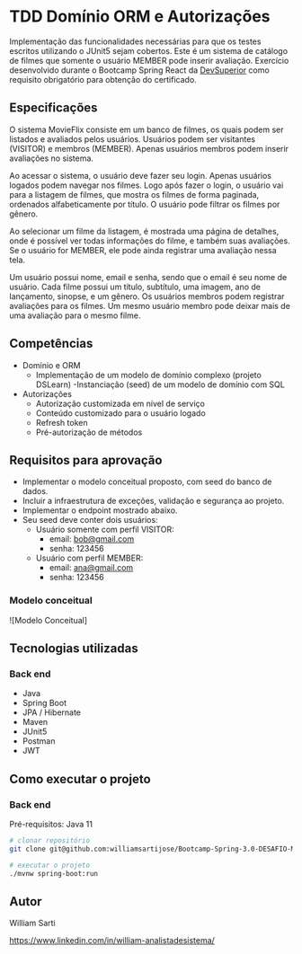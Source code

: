# TDD Domínio ORM e Autorizações
Implementação das funcionalidades necessárias para que os testes escritos utilizando o JUnit5 sejam cobertos. Este é um sistema de catálogo de filmes que somente o usuário MEMBER pode inserir avaliação.
Exercício desenvolvido durante o Bootcamp Spring React da [DevSuperior](https://devsuperior.com.br/) como requisito obrigatório para obtenção do certificado.

## Especificações
O sistema MovieFlix consiste em um banco de filmes, os quais podem ser listados e avaliados pelos usuários. Usuários podem ser visitantes (VISITOR) e membros (MEMBER). Apenas usuários membros podem inserir avaliações no sistema.

Ao acessar o sistema, o usuário deve fazer seu login. Apenas usuários logados podem navegar nos filmes. Logo após fazer o login, o usuário vai para a listagem de filmes, que mostra os filmes de forma paginada, ordenados alfabeticamente por título. O usuário pode filtrar os filmes por gênero.

Ao selecionar um filme da listagem, é mostrada uma página de detalhes, onde é possível ver todas informações do filme, e também suas avaliações. Se o usuário for MEMBER, ele pode ainda registrar uma avaliação nessa tela.

Um usuário possui nome, email e senha, sendo que o email é seu nome de usuário. Cada filme possui um título, subtítulo, uma imagem, ano de lançamento, sinopse, e um gênero. Os usuários membros podem registrar avaliações para os filmes. Um mesmo usuário membro pode deixar mais de uma avaliação para o mesmo filme.


## Competências

  - Domínio e ORM
    - Implementação de um modelo de domínio complexo (projeto DSLearn)
    -Instanciação (seed) de um modelo de domínio com SQL
  - Autorizações
    - Autorização customizada em nível de serviço
    - Conteúdo customizado para o usuário logado
    - Refresh token
    - Pré-autorização de métodos


## Requisitos para aprovação
  - Implementar o modelo conceitual proposto, com seed do banco de dados.
  - Incluir a infraestrutura de exceções, validação e segurança ao projeto.
  - Implementar o endpoint mostrado abaixo.
  - Seu seed deve conter dois usuários:
      - Usuário somente com perfil VISITOR:
        - email: bob@gmail.com
        - senha: 123456
      - Usuário com perfil MEMBER:
        - email: ana@gmail.com
        - senha: 123456


### Modelo conceitual
![Modelo Conceitual]

## Tecnologias utilizadas
### Back end
- Java
- Spring Boot
- JPA / Hibernate
- Maven
- JUnit5
- Postman
- JWT

## Como executar o projeto

### Back end
Pré-requisitos: Java 11

```bash
# clonar repositório
git clone git@github.com:williamsartijose/Bootcamp-Spring-3.0-DESAFIO-MovieFlix-dom-nio-e-autoriza-o.git

# executar o projeto
./mvnw spring-boot:run
```

## Autor

William Sarti 

https://www.linkedin.com/in/william-analistadesistema/



